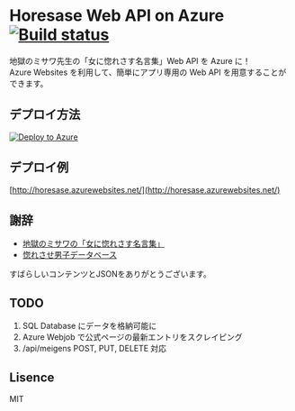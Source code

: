 # Horesase Web API on Azure [![Build status](https://ci.appveyor.com/api/projects/status/xku2aanqklul0njv?svg=true)](https://ci.appveyor.com/project/minato128/horesase-web-api)

地獄のミサワ先生の「女に惚れさす名言集」Web API を Azure に！  
Azure Websites を利用して、簡単にアプリ専用の Web API を用意することができます。  

## デプロイ方法

[![Deploy to Azure](http://azuredeploy.net/deploybutton.png)](https://azuredeploy.net/)

## デプロイ例

[http://horesase.azurewebsites.net/](http://horesase.azurewebsites.net/)

## 謝辞

* [地獄のミサワの「女に惚れさす名言集」](http://jigokuno.com/) 
* [惚れさせ男子データベース](https://github.com/june29/horesase-boys) 

すばらしいコンテンツとJSONをありがとうございます。

## TODO

1. SQL Database にデータを格納可能に
1. Azure Webjob で公式ページの最新エントリをスクレイピング
1. /api/meigens POST, PUT, DELETE 対応 

## Lisence

MIT
